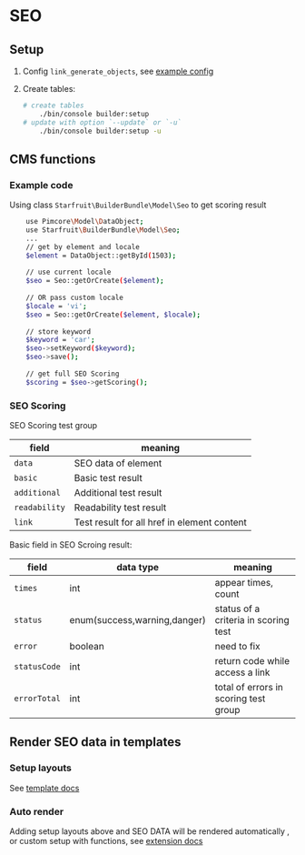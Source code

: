 # SEO

## Setup

1. Config `link_generate_objects`, see [example config](../config/pimcore/starfruit_builder.yaml)

2. Create tables:

    ```bash
    # create tables
        ./bin/console builder:setup
    # update with option `--update` or `-u`
        ./bin/console builder:setup -u
    ```

## CMS functions

### Example code

Using class `Starfruit\BuilderBundle\Model\Seo` to get scoring result

```bash
    use Pimcore\Model\DataObject;
    use Starfruit\BuilderBundle\Model\Seo;
    ...
    // get by element and locale
    $element = DataObject::getById(1503);
    
    // use current locale
    $seo = Seo::getOrCreate($element);
    
    // OR pass custom locale
    $locale = 'vi';
    $seo = Seo::getOrCreate($element, $locale);
    
    // store keyword
    $keyword = 'car';
    $seo->setKeyword($keyword);
    $seo->save();
    
    // get full SEO Scoring
    $scoring = $seo->getScoring();
```

### SEO Scoring

SEO Scoring test group

| field | meaning |
| ------------ | ------------ |
| `data` | SEO data of element |
| `basic` | Basic test result |
| `additional` | Additional test result |
| `readability` | Readability test result |
| `link` | Test result for all href in element content |

Basic field in SEO Scroing result:

| field | data type | meaning |
| ------------ | ------------ | ------------ |
| `times` | int | appear times, count |
| `status` | enum(success,warning,danger) | status of a criteria in scoring test |
| `error` | boolean | need to fix |
| `statusCode` | int | return code while access a link |
| `errorTotal` | int | total of errors in scoring test group |

## Render SEO data in templates

### Setup layouts

See [template docs](TEMPLATE.md)

### Auto render

Adding setup layouts above and SEO DATA will be rendered automatically , or custom setup with functions, see [extension docs](EXTENSION.md)
